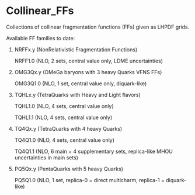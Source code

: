 # Collinear_FFs
Collections of collinear fragmentation functions (FFs) given as LHPDF grids.


Available FF families to date:

1. NRFFx.y (NonRelativistic Fragmentation Functions)
   
   NRFF1.0 (NLO, 2 sets, central value only, LDME uncertainties)


3. OMG3Qx.y (OMeGa baryons with 3 heavy Quarks VFNS FFs)

   OMG3Q1.0 (NLO, 1 set, central value only, diquark-like)


4. TQHLx.y (TetraQuarks with Heavy and Light flavors)

   TQHL1.0 (NLO, 4 sets, central value only)

   TQHL1.1 (NLO, 4 sets, central value only)

  
5. TQ4Qx.y (TetraQuarks with 4 heavy Quarks)

   TQ4Q1.0 (NLO, 4 sets, central value only)

   TQ4Q1.1 (NLO, 6 main + 4 supplementary sets, replica-like MHOU uncertainties in main sets)


6. PQ5Qx.y (PentaQuarks with 5 heavy Quarks)

   PQ5Q1.0 (NLO, 1 set, replica-0 = direct multicharm, replica-1 = diquark-like)
